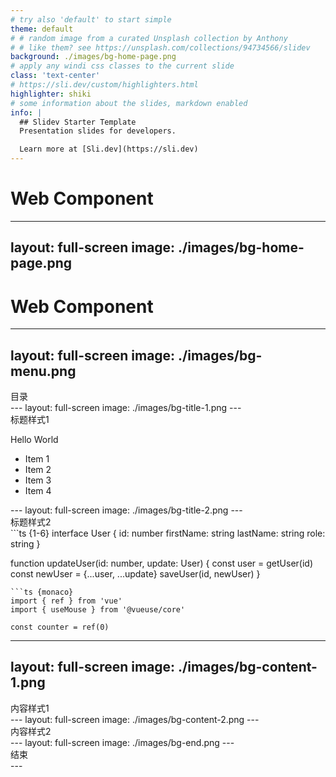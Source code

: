 ```yaml
---
# try also 'default' to start simple
theme: default
# # random image from a curated Unsplash collection by Anthony
# # like them? see https://unsplash.com/collections/94734566/slidev
background: ./images/bg-home-page.png
# apply any windi css classes to the current slide
class: 'text-center'
# https://sli.dev/custom/highlighters.html
highlighter: shiki
# some information about the slides, markdown enabled
info: |
  ## Slidev Starter Template
  Presentation slides for developers.

  Learn more at [Sli.dev](https://sli.dev)
---
```

# Web Component
---
layout: full-screen
image: ./images/bg-home-page.png
---
# Web Component
<!--
这是备注
-->
---
layout: full-screen
image: ./images/bg-menu.png
---
<div>
  目录
</div>
<!--
这是备注
-->
---
layout: full-screen
image: ./images/bg-title-1.png
---

<div>
  标题样式1
  <v-click>

  Hello World

  </v-click>
  <v-clicks>

  - Item 1
  - Item 2
  - Item 3
  - Item 4

  </v-clicks>
</div>
<!--  -->
---
layout: full-screen
image: ./images/bg-title-2.png
---
<div>
  标题样式2

</div>
```ts {1-6}
interface User {
  id: number
  firstName: string
  lastName: string
  role: string
}

function updateUser(id: number, update: User) {
  const user = getUser(id)
  const newUser = {...user, ...update}
  saveUser(id, newUser)
}
```
```ts {monaco}
import { ref } from 'vue'
import { useMouse } from '@vueuse/core'

const counter = ref(0)
```
<!--  -->
---
layout: full-screen
image: ./images/bg-content-1.png
---
<div>
  内容样式1
</div>
---
layout: full-screen
image: ./images/bg-content-2.png
---
<div>
  内容样式2
</div>
<!--  -->
---
layout: full-screen
image: ./images/bg-end.png
---
<div>
  结束
</div>
<!--  -->
---

